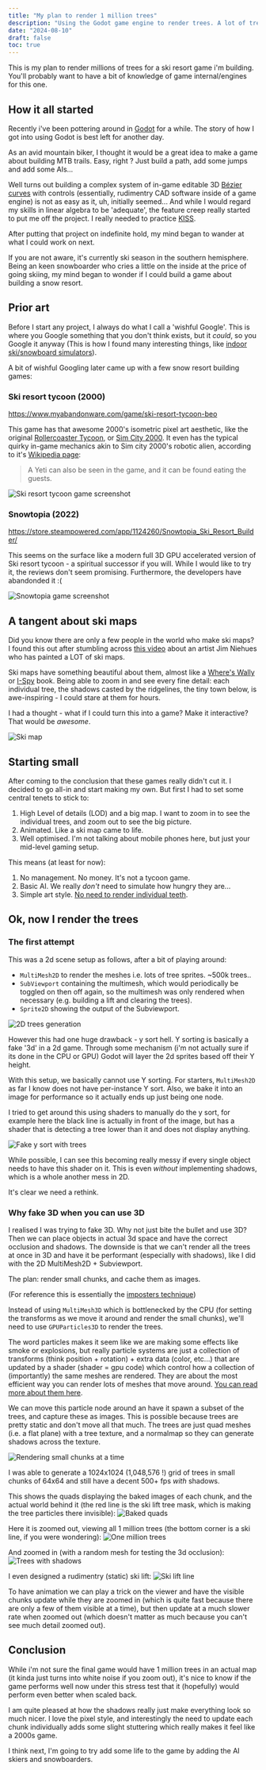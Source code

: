 ```yaml
---
title: "My plan to render 1 million trees"
description: "Using the Godot game engine to render trees. A lot of trees."
date: "2024-08-10"
draft: false
toc: true
---
```

This is my plan to render millions of trees for a ski resort game i'm building. You'll probably want to have a bit of knowledge of game internal/engines for this one.

## How it all started
Recently i've been pottering around in [Godot](https://godotengine.org/) for a while. The story of how I got into using Godot is best left for another day.

As an avid mountain biker, I thought it would be a great idea to make a game about building MTB trails. Easy, right ? Just build a path, add some jumps and add some AIs...

Well turns out building a complex system of in-game editable 3D [Bézier curves](https://en.wikipedia.org/wiki/B%C3%A9zier_curve) with controls (essentially, rudimentry CAD software inside of a game engine) is not as easy as it, uh, initially seemed... And while I would regard my skills in linear algebra to be 'adequate', the feature creep really started to put me off the project. I really needed to practice [KISS](https://en.wikipedia.org/wiki/KISS_principle).

After putting that project on indefinite hold, my mind began to wander at what I could work on next.

If you are not aware, it's currently ski season in the southern hemisphere. Being an keen snowboarder who cries a little on the inside at the price of going skiing, my mind began to wonder if I could build a game about building a snow resort.

## Prior art
Before I start any project, I always do what I call a 'wishful Google'. This is where you Google something that you don't think exists, but it _could_, so you Google it anyway (This is how I found many interesting things, like [indoor ski/snowboard simulators](https://www.skimachine.com/)).

A bit of wishful Googling later came up with a few snow resort building games:

### Ski resort tycoon (2000)
https://www.myabandonware.com/game/ski-resort-tycoon-beo

This game has that awesome 2000's isometric pixel art aesthetic, like the original [Rollercoaster Tycoon](https://en.wikipedia.org/wiki/RollerCoaster_Tycoon), or [Sim City 2000](https://en.wikipedia.org/wiki/SimCity_2000). It even has the typical quirky in-game mechanics akin to Sim city 2000's robotic alien, according to it's [Wikipedia page](https://en.wikipedia.org/wiki/Ski_Resort_Tycoon):

> A Yeti can also be seen in the game, and it can be found eating the guests.

![Ski resort tycoon game screenshot](ski-resort-tycoon.jpg)

### Snowtopia (2022)
https://store.steampowered.com/app/1124260/Snowtopia_Ski_Resort_Builder/

This seems on the surface like a modern full 3D GPU accelerated version of Ski resort tycoon - a spiritual successor if you will. While I would like to try it, the reviews don't seem promising. Furthermore, the developers have abandonded it :(

![Snowtopia game screenshot](snowtopia.jpg)

## A tangent about ski maps
Did you know there are only a few people in the world who make ski maps? I found this out after stumbling across [this video](https://www.youtube.com/watch?v=Umy6lyjDDdg) about an artist Jim Niehues who has painted a LOT of ski maps.

Ski maps have something beautiful about them, almost like a [Where's Wally](https://en.wikipedia.org/wiki/Where%27s_Wally%3F) or [I-Spy](https://en.wikipedia.org/wiki/I_Spy_(book_series)) book. Being able to zoom in and see every fine detail: each individual tree, the shadows casted by the ridgelines, the tiny town below, is awe-inspiring - I could stare at them for hours.

I had a thought - what if I could turn this into a game? Make it interactive? That would be _awesome_.

![Ski map](skimap.jpg)

## Starting small
After coming to the conclusion that these games really didn't cut it. I decided to go all-in and start making my own. But first I had to set some central tenets to stick to:

1. High Level of details (LOD) and a big map. I want to zoom in to see the individual trees, and zoom out to see the big picture. 
2. Animated. Like a ski map came to life.
3. Well optimised. I'm not talking about mobile phones here, but just your mid-level gaming setup.

This means (at least for now):
1. No management. No money. It's not a tycoon game.
2. Basic AI. We really _don't_ need to simulate how hungry they are...
3. Simple art style. [No need to render individual teeth](https://www.reddit.com/r/CitiesSkylines/comments/17gfq13/the_game_does_render_individual_teeth_with_no_lod/).

## Ok, now I render the trees

### The first attempt
This was a 2d scene setup as follows, after a bit of playing around:
- `MultiMesh2D` to render the meshes i.e. lots of tree sprites. ~500k trees..
- `SubViewport` containing the multimesh, which would periodically be toggled on then off again, so the multimesh was only rendered when necessary (e.g. building a lift and clearing the trees).
- `Sprite2D` showing the output of the Subviewport.

![2D trees generation](2d.png)

However this had one huge drawback - y sort hell. Y sorting is basically a fake '3d' in a 2d game. Through some mechanism (i'm not actually sure if its done in the CPU or GPU) Godot will layer the 2d sprites based off their Y height.

With this setup, we basically cannot use Y sorting. For starters, `MultiMesh2D` as far I know does not have per-instance Y sort. Also, we bake it into an image for performance so it actually ends up just being one node.

I tried to get around this using shaders to manually do the y sort, for example here the black line is actually in front of the image, but has a shader that is detecting a tree lower than it and does not display anything.

![Fake y sort with trees](fake-y-sort.png)

While possible, I can see this becoming really messy if every single object needs to have this shader on it. This is even _without_ implementing shadows, which is a whole another mess in 2D.

It's clear we need a rethink.

### Why fake 3D when you can use 3D
I realised I was trying to fake 3D. Why not just bite the bullet and use 3D? Then we can place objects in actual 3d space and have the correct occlusion and shadows. The downside is that we can't render all the trees at once in 3D and have it be performant (especially with shadows), like I did with the 2D MultiMesh2D + Subviewport.

The plan: render small chunks, and cache them as images.

(For reference this is essentially the [imposters technique](https://80.lv/articles/inside-game-development-using-impostors))

Instead of using `MultiMesh3D` which is bottlenecked by the CPU (for setting the transforms as we move it around and render the small chunks), we'll need to use `GPUParticles3D` to render the trees.

The word particles makes it seem like we are making some effects like smoke or explosions, but really particle systems are just a collection of transforms (think position + rotation) + extra data (color, etc...) that are updated by a shader (shader = gpu code) which control how a collection of (importantly) the same meshes are rendered. They are about the most efficient way you can render lots of meshes that move around. [You can read more about them here](https://docs.godotengine.org/en/stable/tutorials/3d/particles/index.html).

We can move this particle node around an have it spawn a subset of the trees, and capture these as images. This is possible because trees are pretty static and don't move all that much. The trees are just quad meshes (i.e. a flat plane) with a tree texture, and a normalmap so they can generate shadows across the texture.

![Rendering small chunks at a time](render-small-chunks.png)

I was able to generate a 1024x1024 (1,048,576 !) grid of trees in small chunks of 64x64 and still have a decent 500+ fps _with_ shadows.

This shows the quads displaying the baked images of each chunk, and the actual world behind it (the red line is the ski lift tree mask, which is making the tree particles there invisible):
![Baked quads](baked-quads.png)

Here it is zoomed out, viewing all 1 million trees (the bottom corner is a ski line, if you were wondering):
![One million trees](one-million-trees.png)

And zoomed in (with a random mesh for testing the 3d occlusion):
![Trees with shadows](trees-with-shadows.png)

I even designed a rudimentry (static) ski lift:
![Ski lift line](ski-lift-line.png)

To have animation we can play a trick on the viewer and have the visible chunks update while they are zoomed in (which is quite fast because there are only a few of them visible at a time), but then update at a much slower rate when zoomed out (which doesn't matter as much because you can't see much detail zoomed out).

## Conclusion
While i'm not sure the final game would have 1 million trees in an actual map (it kinda just turns into white noise if you zoom out), it's nice to know if the game performs well now under this stress test that it (hopefully) would perform even better when scaled back.

I am quite pleased at how the shadows really just make everything look so much nicer. I love the pixel style, and interestingly the need to update each chunk individually adds some slight stuttering which really makes it feel like a 2000s game.

I think next, I'm going to try add some life to the game by adding the AI skiers and snowboarders.